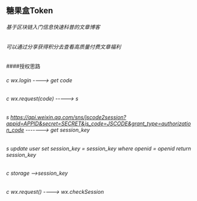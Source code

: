 ## 糖果盒Token
###### 基于区块链入门信息快速科普的文章博客
###### 可以通过分享获得积分去查看高质量付费文章福利

####授权思路
###### c  wx.login ----> get code
###### c  wx.request(code) -----> s
###### s  https://api.weixin.qq.com/sns/jscode2session?appid=APPID&secret=SECRET&js_code=JSCODE&grant_type=authorization_code  -------> get session_key
###### s  update user set session_key = session_key where openid = openid  return session_key
###### c  storage -->session_key
###### c  wx.request() ----> wx.checkSession

